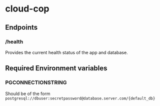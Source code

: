 # cloud-cop

## Endpoints

### /health

Provides the current health status of the app and database.

## Required Environment variables

### PGCONNECTIONSTRING

Should be of the form `postgresql://dbuser:secretpassword@database.server.com/{default_db}`
